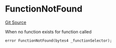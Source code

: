 # FunctionNotFound
[Git Source](https://github.com/thrackle-io/tron/blob/703713c2070ab34d0f0fc0114244d5a3fa7ac84a/src/client/token/handler/diamond/HandlerDiamond.sol)

When no function exists for function called


```solidity
error FunctionNotFound(bytes4 _functionSelector);
```

